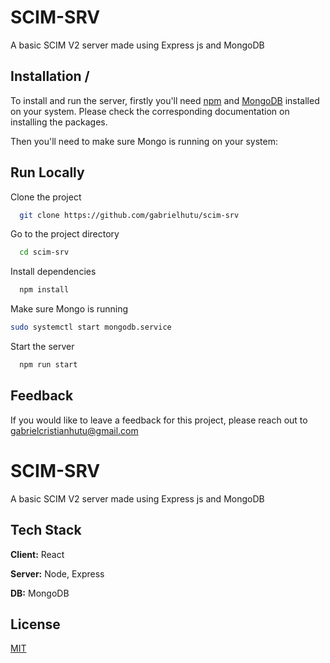 
# SCIM-SRV  

A basic SCIM V2 server made using Express js and MongoDB 


## Installation / 

To install and run the server, firstly you'll need [npm](https://docs.npmjs.com/downloading-and-installing-node-js-and-npm) and [MongoDB](https://www.mongodb.com/docs/manual/installation/) installed on your system. Please check the corresponding documentation on installing the packages. 

Then you'll need to make sure Mongo is running on your system:


## Run Locally

Clone the project

```bash
  git clone https://github.com/gabrielhutu/scim-srv
```

Go to the project directory

```bash
  cd scim-srv
```

Install dependencies

```bash
  npm install
```

Make sure Mongo is running
```bash
sudo systemctl start mongodb.service
```

Start the server

```bash
  npm run start
```


## Feedback

If you would like to leave a feedback for this project, please reach out to gabrielcristianhutu@gmail.com


# SCIM-SRV  

A basic SCIM V2 server made using Express js and MongoDB 


## Tech Stack

**Client:** React

**Server:** Node, Express

**DB:** MongoDB

## License

[MIT](https://choosealicense.com/licenses/mit/)

